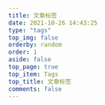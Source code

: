 ```yaml
---
title: 文章标签
date: 2021-10-26 14:43:25
type: "tags"
top_img: false
orderby: random
order: 1
aside: false
top_page: true
top_item: Tags
top_title: 文章标签
comments: false
---
```



<!-- 
orderby	【可选】排序方式 ：random-随机/name-名称/length-长度
order	【可选】排序次序： 1, 升序; -1, 降序
 -->

<!-- 页面内容 -->